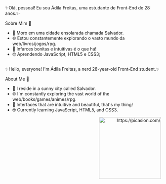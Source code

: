 ## 
✨Olá, pessoal! Eu sou Ádila Freitas, uma estudante de Front-End de 28 anos.✨

Sobre Mim 🚀

- 🌆 Moro em uma cidade ensolarada chamada Salvador.
- 🌐 Estou constantemente explorando o vasto mundo da web/livros/jogos/rpg.
- 🎨 Infarces bonitas e intuitivas é o que há!
- 🤓 Aprendendo JavaScript, HTML5 e CSS3;
  
##
✨Hello, everyone! I'm Ádila Freitas, a nerd 28-year-old Front-End student.✨

About Me 🚀
- 🌆 I reside in a sunny city called Salvador.
- 🌐 I'm constantly exploring the vast world of the web/books/games/animes/rpg.
- 🎨 Interfaces that are intuitive and beautiful, that's my thing!
- 🤓 Currently learning JavaScript, HTML5, and CSS3.

<div align="right"> 
<a href="https://picasion.com/"><img src="https://i.picasion.com/pic92/27ef0d57bd65435ba7b60b803e33e4bf.gif" width="200" height="200" alt="https://picasion.com/"/></a>
</div>
  <!---
adilamarcelefreitas/adilamarcelefreitas is a ✨ special ✨ repository because its `README.md` (this file) appears on your GitHub profile.
You can click the Preview link to take a look at your changes.
--->
